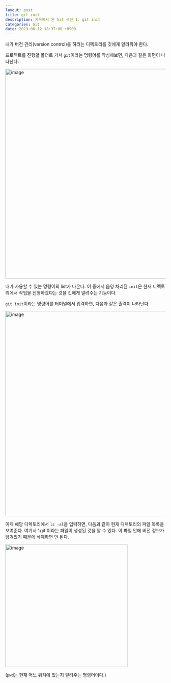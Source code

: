```yaml
---
layout: post
title: git init
description: 지옥에서 온 Git 섹션 1. git init
categories: Git
date: 2023-06-12 18:37:00 +0900
---
```

내가 버전 관리(version control)를 하려는 디렉토리를 깃에게 알려줘야 한다.

프로젝트를 진행할 폴더로 가서 ```git```이라는 명령어를 작성해보면, 다음과 같은 화면이 나타난다.

<img width="656" alt="image" src="https://github.com/johnkdk609/johnkdk609.github.io/assets/88493727/912bb504-36d9-4b9f-839a-c5b6dc3bfbb5">

내가 사용할 수 있는 명령어의 list가 나온다. 이 중에서 음영 처리된 ```init```은 현재 디렉토리에서 작업을 진행하겠다는 것을 깃에게 알려주는 기능이다.

```git init```이라는 명령어를 터미널에서 입력하면, 다음과 같은 출력이 나타난다.

<img width="642" alt="image" src="https://github.com/johnkdk609/johnkdk609.github.io/assets/88493727/c907b51a-4476-4baf-ab7f-5ab1a3d99b3b">

이제 해당 디렉토리에서 ```ls -al```을 입력하면, 다음과 같이 현재 디렉토리의 파일 목록을 보여준다. 여기서 '.git'이라는 파일이 생성된 것을 알 수 있다. 이 파일 안에 버전 정보가 담겨있기 때문에 삭제하면 안 된다. 

<img width="384" alt="image" src="https://github.com/johnkdk609/johnkdk609.github.io/assets/88493727/4dc429b4-f80a-4b4a-afd9-f7e91732906c">

(```pwd```는 현재 어느 위치에 있는지 알려주는 명령어이다.)
